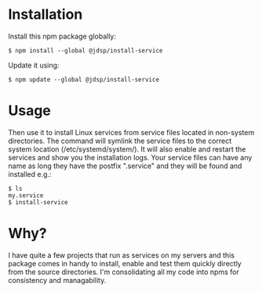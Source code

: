# Installation

Install this npm package globally:

```
$ npm install --global @jdsp/install-service
```

Update it using:

```
$ npm update --global @jdsp/install-service
```

# Usage

Then use it to install Linux services from service files located in non-system directories. The command will symlink the service files to the correct system location (/etc/systemd/system/). It will also enable and restart the services and show you the installation logs. Your service files can have any name as long they have the postfix ".service" and they will be found and installed e.g.:

```
$ ls
my.service
$ install-service
```

# Why?

I have quite a few projects that run as services on my servers and this package comes in handy to install, enable and test them quickly directly from the source directories. I'm consolidating all my code into npms for consistency and managability.